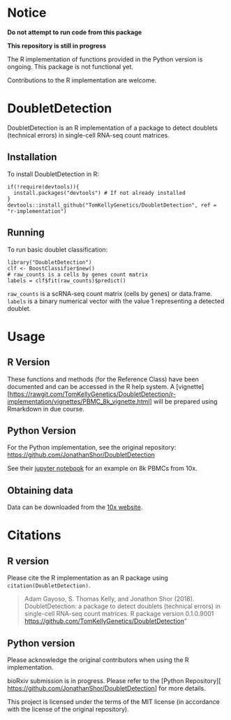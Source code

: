 # Notice

**Do not attempt to run code from this package**

**This repository is still in progress**

The R implementation of functions provided in the Python version is ongoing. This package is not functional yet.

Contributions to the R implementation are welcome.

# DoubletDetection

DoubletDetection is an R implementation of a package to detect doublets (technical errors) in single-cell RNA-seq count matrices.

## Installation

To install DoubletDetection in R:

```
if(!require(devtools)){
  install.packages("devtools") # If not already installed
}
devtools::install_github("TomKellyGenetics/DoubletDetection", ref = "r-implementation")
```

## Running

To run basic doublet classification:

```
library("DoubletDetection")
clf <- BoostClassifier$new()
# raw_counts is a cells by genes count matrix
labels = clf$fit(raw_counts)$predict()
```

`raw_counts` is a scRNA-seq count matrix (cells by genes) or data.frame. `labels` is a binary numerical vector with the value 1 representing a 
detected doublet.

# Usage

## R Version

These functions and methods (for the Reference Class) have been documented and can be accessed in the R help system. A [vignette][https://rawgit.com/TomKellyGenetics/DoubletDetection/r-implementation/vignettes/PBMC_8k_vignette.html] will be prepared using Rmarkdown in due course.

## Python Version

For the Python implementation, see the original repository: https://github.com/JonathanShor/DoubletDetection

See their [jupyter notebook](https://nbviewer.jupyter.org/github/JonathanShor/DoubletDetection/blob/master/docs/PBMC_8k_vignette.ipynb) for an example on 8k PBMCs from 10x.

## Obtaining data
Data can be downloaded from the [10x website](https://support.10xgenomics.com/single-cell/datasets).


# Citations

## R version

Please cite the R implementation as an R package using `citation(DoubletDetection)`.

>Adam Gayoso, S. Thomas Kelly, and Jonathon Shor (2018). DoubletDetection: a package to detect
doublets (technical errors) in single-cell RNA-seq count matrices. R package version 0.1.0.9001
https://github.com/TomKellyGenetics/DoubletDetection"

## Python version

Please acknowledge the original contributors when using the R implementation.

bioRxiv submission is in progress. Please refer to the [Python Repository][ https://github.com/JonathanShor/DoubletDetection] for more details.

This project is licensed under the terms of the MIT license (in accordance with the license of the original repository).
